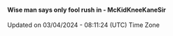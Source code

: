 #### Wise man says only fool rush in - McKidKneeKaneSir
Updated on 03/04/2024 - 08:11:24 (UTC) Time Zone
